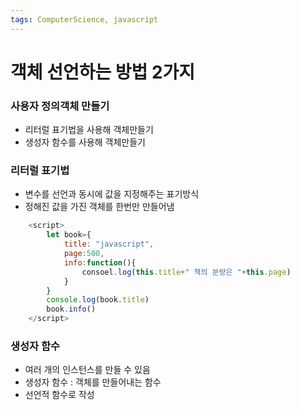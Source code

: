 ```yaml
---
tags: ComputerScience, javascript
---
```

# 객체 선언하는 방법 2가지

### 사용자 정의객체 만들기

- 리터럴 표기법을 사용해 객체만들기
- 생성자 함수를 사용해 객체만들기


### 리터럴 표기법

- 변수를 선언과 동시에 값을 지정해주는 표기방식
- 정해진 값을 가진 객체를 한번만 만들어냄


``` javascript
    <script>
        let book={
            title: "javascript",
            page:500,
            info:function(){
                consoel.log(this.title+" 책의 분량은 "+this.page)
            }
        }
        console.log(book.title)
        book.info()
    </script>
```

### 생성자 함수

- 여러 개의 인스턴스를 만들 수 있음
- 생성자 함수 : 객체를 만들어내는 함수
- 선언적 함수로 작성

